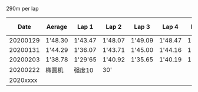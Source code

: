 290m per lap

|Date    |Aerage |Lap 1  |Lap 2  |Lap 3  |Lap 4  |Lap 5  |Lap 6  |Lap 7  |Lap 8  |Lap 9  |Lap 10 |Lap 11|
|--------|-------|-------|-------|-------|-------|-------|-------|-------|-------|-------|-------|------|
|20200129|1'48.30|1'43.47|1'48.07|1'49.09|1'48.47|1'48.15|1'51.49|1'49.39|||||
|20200131|1'44.29|1'36.07|1'43.71|1'45.00|1'44.16|1'44.54|1'43.53|1'46.86|1'46.81|1'47.98|1'44.28||
|20200203|1'38.78|1'29'65|1'40.92|1'35.65|1'40.19|1'41.37|1'42.60|1'41.16|1'43.06|1'40.47|1'32.74||
|20200222|椭圆机|强度10|30'||||||||||
|2020xxxx|||||||||||||
